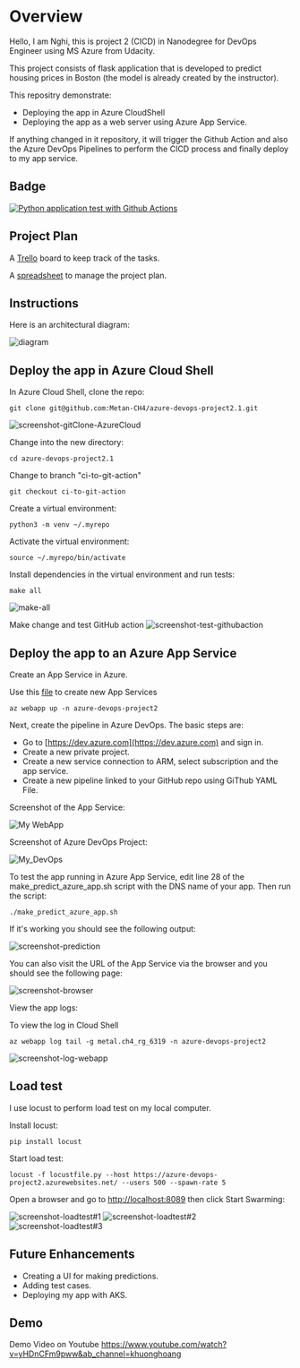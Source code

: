 # Overview

Hello, I am Nghi, this is project 2 (CICD) in Nanodegree for DevOps Engineer using MS Azure from Udacity.

This project consists of flask application that is developed to predict housing prices in Boston (the model is already created by the instructor). 

This repositry demonstrate:
- Deploying the app in Azure CloudShell
- Deploying the app as a web server using Azure App Service.

If anything changed in it repository,  it will trigger the Github Action and also the Azure DevOps Pipelines to perform the CICD process and finally deploy to my app service.

## Badge

[![Python application test with Github Actions](https://github.com/phkhuong2/azure-devops-project2.1/actions/workflows/pythonapp.yml/badge.svg)](https://github.com/phkhuong2/azure-devops-project2.1/actions/workflows/pythonapp.yml)

## Project Plan

A [Trello](https://trello.com/b/3YsyayTe/build-cicd-pipeline-for-azure-devops) board to keep track of the tasks.

A [spreadsheet](project-schedule-h.xlsx) to manage the project plan.

## Instructions

Here is an architectural diagram:

![diagram](https://github.com/phkhuong2/azure-devops-project2.1/blob/main/screenshots/diagram.png)

## Deploy the app in Azure Cloud Shell

In Azure Cloud Shell, clone the repo:
```
git clone git@github.com:Metan-CH4/azure-devops-project2.1.git
```
![screenshot-gitClone-AzureCloud](https://github.com/phkhuong2/azure-devops-project2.1/blob/main/screenshots/git_clone.png)


Change into the new directory:
```
cd azure-devops-project2.1
```

Change to branch "ci-to-git-action"

```
git checkout ci-to-git-action
```

Create a virtual environment:
```
python3 -m venv ~/.myrepo
```

Activate the virtual environment:
```
source ~/.myrepo/bin/activate
```

Install dependencies in the virtual environment and run tests:
```
make all
```
![make-all](https://github.com/phkhuong2/azure-devops-project2.1/blob/main/screenshots/run_make_all_local.png)

Make change and test GitHub action
![screenshot-test-githubaction](https://github.com/phkhuong2/azure-devops-project2.1/blob/main/screenshots/test_github_action.png)

## Deploy the app to an Azure App Service

Create an App Service in Azure. 

Use this [file](https://github.com/phkhuong2/azure-devops-project2.1/blob/main/commands.sh) to create new App Services

```
az webapp up -n azure-devops-project2
```

Next, create the pipeline in Azure DevOps. The basic steps are:

- Go to [https://dev.azure.com](https://dev.azure.com) and sign in.
- Create a new private project.
- Create a new service connection to ARM, select subscription and the app service.
- Create a new pipeline linked to your GitHub repo using GiThub YAML File.

Screenshot of the App Service:

![My WebApp](https://github.com/phkhuong2/azure-devops-project2.1/blob/main/screenshots/azure_web_app.png)

Screenshot of Azure DevOps Project:

![My_DevOps](https://github.com/phkhuong2/azure-devops-project2.1/blob/main/screenshots/my_devops.png)

To test the app running in Azure App Service, edit line 28 of the make_predict_azure_app.sh script with the DNS name of your app. Then run the script:
```
./make_predict_azure_app.sh 
```

If it's working you should see the following output:

![screenshot-prediction](https://github.com/Metan-CH4/azure-devops-project2.1/blob/main/evidences/06%20-%20make%20prediction.jpg?raw=true)

You can also visit the URL of the App Service via the browser and you should see the following page:

![screenshot-browser](https://github.com/phkhuong2/azure-devops-project2.1/blob/main/screenshots/app.png)

View the app logs:

To view the log in Cloud Shell
```
az webapp log tail -g metal.ch4_rg_6319 -n azure-devops-project2
```
![screenshot-log-webapp](https://github.com/phkhuong2/azure-devops-project2.1/blob/main/screenshots/log_trail.png)


> 

## Load test

I use locust to perform load test on my local computer. 

Install locust:
```
pip install locust
```

Start load test:
```
locust -f locustfile.py --host https://azure-devops-project2.azurewebsites.net/ --users 500 --spawn-rate 5 
```
Open a browser and go to [http://localhost:8089](http://localhost:8089) then click Start Swarming:

![screenshot-loadtest#1](https://github.com/phkhuong2/azure-devops-project2.1/blob/main/screenshots/loadtest1.png)
![screenshot-loadtest#2](https://github.com/phkhuong2/azure-devops-project2.1/blob/main/screenshots/loadtest2.png)
![screenshot-loadtest#3](https://github.com/phkhuong2/azure-devops-project2.1/blob/main/screenshots/loadtest3.png)

## Future Enhancements
- Creating a UI for making predictions.
- Adding test cases.
- Deploying my app with AKS.

## Demo 
Demo Video on Youtube 
https://www.youtube.com/watch?v=yHDnCFm9pww&ab_channel=khuonghoang
